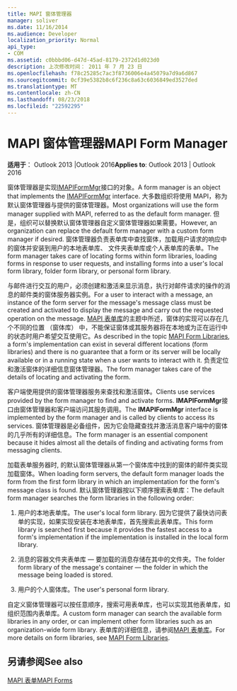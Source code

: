 ```yaml
---
title: MAPI 窗体管理器
manager: soliver
ms.date: 11/16/2014
ms.audience: Developer
localization_priority: Normal
api_type:
- COM
ms.assetid: c0bbbd06-d47d-45ad-8179-2372d1d023d0
description: 上次修改时间： 2011 年 7 月 23 日
ms.openlocfilehash: f78c25285c7ac3f8736006e4a45079a7d9a6d867
ms.sourcegitcommit: 0cf39e5382b8c6f236c8a63c6036849ed3527ded
ms.translationtype: MT
ms.contentlocale: zh-CN
ms.lasthandoff: 08/23/2018
ms.locfileid: "22592295"
---
```

# <a name="mapi-form-manager"></a><span data-ttu-id="fd7f9-103">MAPI 窗体管理器</span><span class="sxs-lookup"><span data-stu-id="fd7f9-103">MAPI Form Manager</span></span>

  
  
<span data-ttu-id="fd7f9-104">**适用于**： Outlook 2013 |Outlook 2016</span><span class="sxs-lookup"><span data-stu-id="fd7f9-104">**Applies to**: Outlook 2013 | Outlook 2016</span></span> 
  
<span data-ttu-id="fd7f9-105">窗体管理器是实现[IMAPIFormMgr](imapiformmgriunknown.md)接口的对象。</span><span class="sxs-lookup"><span data-stu-id="fd7f9-105">A form manager is an object that implements the [IMAPIFormMgr](imapiformmgriunknown.md) interface.</span></span> <span data-ttu-id="fd7f9-106">大多数组织将使用 MAPI，称为默认窗体管理器与提供的窗体管理器。</span><span class="sxs-lookup"><span data-stu-id="fd7f9-106">Most organizations will use the form manager supplied with MAPI, referred to as the default form manager.</span></span> <span data-ttu-id="fd7f9-107">但是，组织可以替换默认窗体管理器自定义窗体管理器如果需要。</span><span class="sxs-lookup"><span data-stu-id="fd7f9-107">However, an organization can replace the default form manager with a custom form manager if desired.</span></span> <span data-ttu-id="fd7f9-108">窗体管理器负责表单库中查找窗体，加载用户请求的响应中的窗体并安装到用户的本地表单库、 文件夹表单库或个人表单库的表单。</span><span class="sxs-lookup"><span data-stu-id="fd7f9-108">The form manager takes care of locating forms within form libraries, loading forms in response to user requests, and installing forms into a user's local form library, folder form library, or personal form library.</span></span> 
  
<span data-ttu-id="fd7f9-109">与邮件进行交互的用户，必须创建和激活来显示消息，执行对邮件请求的操作的消息的邮件类的窗体服务器实例。</span><span class="sxs-lookup"><span data-stu-id="fd7f9-109">For a user to interact with a message, an instance of the form server for the message's message class must be created and activated to display the message and carry out the requested operation on the message.</span></span> <span data-ttu-id="fd7f9-110">[MAPI 表单库](mapi-form-libraries.md)的主题中所述，窗体的实现可以存在几个不同的位置 （窗体库） 中，不能保证窗体或其服务器将在本地或为正在运行中的状态时用户希望交互使用它。</span><span class="sxs-lookup"><span data-stu-id="fd7f9-110">As described in the topic [MAPI Form Libraries](mapi-form-libraries.md), a form's implementation can exist in several different locations (form libraries) and there is no guarantee that a form or its server will be locally available or in a running state when a user wants to interact with it.</span></span> <span data-ttu-id="fd7f9-111">负责定位和激活窗体的详细信息窗体管理器。</span><span class="sxs-lookup"><span data-stu-id="fd7f9-111">The form manager takes care of the details of locating and activating the form.</span></span>
  
<span data-ttu-id="fd7f9-112">客户端使用提供的窗体管理器服务来查找和激活窗体。</span><span class="sxs-lookup"><span data-stu-id="fd7f9-112">Clients use services provided by the form manager to find and activate forms.</span></span> <span data-ttu-id="fd7f9-113">**IMAPIFormMgr**接口由窗体管理器和客户端访问其服务调用。</span><span class="sxs-lookup"><span data-stu-id="fd7f9-113">The **IMAPIFormMgr** interface is implemented by the form manager and is called by clients to access its services.</span></span> <span data-ttu-id="fd7f9-114">窗体管理器是必备组件，因为它会隐藏查找并激活消息客户端中的窗体的几乎所有的详细信息。</span><span class="sxs-lookup"><span data-stu-id="fd7f9-114">The form manager is an essential component because it hides almost all the details of finding and activating forms from messaging clients.</span></span> 
  
<span data-ttu-id="fd7f9-115">加载表单服务器时, 的默认窗体管理器从第一个窗体库中找到的窗体的邮件类实现加载窗体。</span><span class="sxs-lookup"><span data-stu-id="fd7f9-115">When loading form servers, the default form manager loads the form from the first form library in which an implementation for the form's message class is found.</span></span> <span data-ttu-id="fd7f9-116">默认窗体管理器按以下顺序搜索表单库：</span><span class="sxs-lookup"><span data-stu-id="fd7f9-116">The default form manager searches the form libraries in the following order:</span></span>
  
1. <span data-ttu-id="fd7f9-117">用户的本地表单库。</span><span class="sxs-lookup"><span data-stu-id="fd7f9-117">The user's local form library.</span></span> <span data-ttu-id="fd7f9-118">因为它提供了最快访问表单的实现，如果实现安装在本地表单库，首先搜索此表单库。</span><span class="sxs-lookup"><span data-stu-id="fd7f9-118">This form library is searched first because it provides the fastest access to a form's implementation if the implementation is installed in the local form library.</span></span>
    
2. <span data-ttu-id="fd7f9-119">消息的容器文件夹表单库 — 要加载的消息存储在其中的文件夹。</span><span class="sxs-lookup"><span data-stu-id="fd7f9-119">The folder form library of the message's container — the folder in which the message being loaded is stored.</span></span>
    
3. <span data-ttu-id="fd7f9-120">用户的个人窗体库。</span><span class="sxs-lookup"><span data-stu-id="fd7f9-120">The user's personal form library.</span></span>
    
<span data-ttu-id="fd7f9-121">自定义窗体管理器可以按任意顺序，搜索可用表单库，也可以实现其他表单库，如组织范围内表单库。</span><span class="sxs-lookup"><span data-stu-id="fd7f9-121">A custom form manager can search the available form libraries in any order, or can implement other form libraries such as an organization-wide form library.</span></span> <span data-ttu-id="fd7f9-122">表单库的详细信息，请参阅[MAPI 表单库](mapi-form-libraries.md)。</span><span class="sxs-lookup"><span data-stu-id="fd7f9-122">For more details on form libraries, see [MAPI Form Libraries](mapi-form-libraries.md).</span></span> 
  
## <a name="see-also"></a><span data-ttu-id="fd7f9-123">另请参阅</span><span class="sxs-lookup"><span data-stu-id="fd7f9-123">See also</span></span>



[<span data-ttu-id="fd7f9-124">MAPI 表单</span><span class="sxs-lookup"><span data-stu-id="fd7f9-124">MAPI Forms</span></span>](mapi-forms.md)

